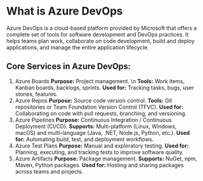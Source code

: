 # What is Azure DevOps
Azure DevOps is a cloud-based platform provided by Microsoft that offers a complete set of tools for software development and DevOps practices. It helps teams plan work, collaborate on code development, build and deploy applications, and manage the entire application lifecycle.

## Core Services in Azure DevOps:
1. Azure Boards
**Purpose:** Project management. \n
**Tools:** Work items, Kanban boards, backlogs, sprints.
**Used for:** Tracking tasks, bugs, user stories, features.
2. Azure Repos
**Purpose:** Source code version control.
**Tools:** Git repositories or Team Foundation Version Control (TFVC).
**Used for:** Collaborating on code with pull requests, branching, and versioning.
3. Azure Pipelines
**Purpose:** Continuous Integration / Continuous Deployment (CI/CD).
**Supports:** Multi-platform (Linux, Windows, macOS) and multi-language (Java, .NET, Node.js, Python, etc.).
**Used for:** Automating build, test, and deployment workflows.
4. Azure Test Plans
**Purpose:** Manual and exploratory testing.
**Used for:** Planning, executing, and tracking tests to improve software quality.
5. Azure Artifacts
**Purpose:** Package management.
**Supports:** NuGet, npm, Maven, Python packages.
**Used for:** Hosting and sharing packages across teams and projects.

